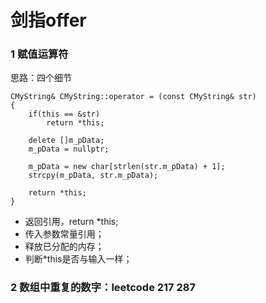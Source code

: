 # 剑指offer

### 1 赋值运算符
思路：四个细节 
```
CMyString& CMyString::operator = (const CMyString& str)
{
    if(this == &str)
        return *this;

    delete []m_pData;
    m_pData = nullptr;

    m_pData = new char[strlen(str.m_pData) + 1];
    strcpy(m_pData, str.m_pData);

    return *this;
}
```
- 返回引用，return *this;
- 传入参数常量引用；
- 释放已分配的内存；
- 判断*this是否与输入一样；

### 2 数组中重复的数字：leetcode 217 287
